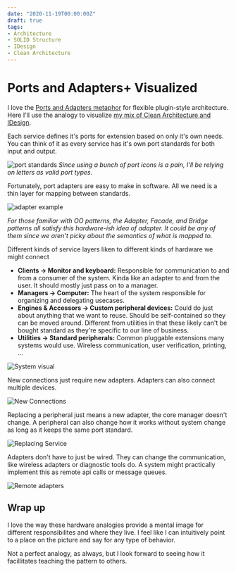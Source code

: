 ```yaml
---
date: "2020-11-19T00:00:00Z"
draft: true
tags:
- Architecture
- SOLID Structure
- IDesign
- Clean Architecture
---
```


# Ports and Adapters+ Visualized

I love the [Ports and Adapters metaphor](./2020-11-14-Ports-and-Adapters.md) for flexible plugin-style architecture. Here I'll use the analogy to visualize [my mix of Clean Architecture and IDesign](./2020-09-17-Solid-Structure-Checkin.md).

Each service defines it's ports for extension based on only it's own needs. You can think of it as every service has it's own port standards for both input and output.

![port standards](../../static/post-media/Ports-And-Adapters-Visual/port-lineup.drawio.svg)
*Since using a bunch of port icons is a pain, I'll be relying on letters as valid port types.*


Fortunately, port adapters are easy to make in software. All we need is a thin layer for mapping between standards. 

![adapter example](../../static/post-media/Ports-And-Adapters-Visual/adapter.drawio.svg)

*For those familiar with OO patterns, the Adapter, Facade, and Bridge patterns all satisfy this hardware-ish idea of adapter. It could be any of them since we aren't picky about the semantics of what is mapped to.*

Different kinds of service layers liken to different kinds of hardware we might connect
- **Clients -> Monitor and keyboard:** Responsible for communication to and from a consumer of the system. Kinda like an adapter to and from the user. It should mostly just pass on to a manager.
- **Managers -> Computer:** The heart of the system responsible for organizing and delegating usecases.
- **Engines & Accessors -> Custom peripheral devices:** Could do just about anything that we want to reuse. Should be self-contained so they can be moved around. Different from utilities in that these likely can't be bought standard as they're specific to our line of business.
- **Utilities -> Standard peripherals:** Common pluggable extensions many systems would use. Wireless communication, user verification, printing, ...  

![System visual](../../static/post-media/Ports-And-Adapters-Visual/system.drawio.svg)


New connections just require new adapters. Adapters can also connect multiple devices.

![New Connections]()

Replacing a peripheral just means a new adapter, the core manager doesn't change. A peripheral can also change how it works without system change as long as it keeps the same port standard.

![Replacing Service]()

Adapters don't have to just be wired. They can change the communication, like wireless adapters or diagnostic tools do. A system might practically implement this as remote api calls or message queues.

![Remote adapters]()
<!-- is this where i put and adapter adapter like logging? -->

## Wrap up
I love the way these hardware analogies provide a mental image for different responsibilites and where they live. I feel like I can intuitively point to a place on the picture and say for any type of behavior.

Not a perfect analogy, as always, but I look forward to seeing how it facillitates teaching the pattern to others.



<!-- 

things that could be accessories
- thumb drive
- thermometer


port types I could use / easily visualize
- co-axial
- usb-a
- usb-c
- usb-b
- could probably find micro-usb icon
- 


how can i differentiate the ports?
- shape 
- color
- outline 
-->